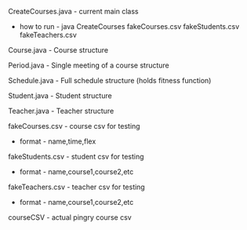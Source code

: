 CreateCourses.java - current main class

  - how to run - java CreateCourses fakeCourses.csv fakeStudents.csv fakeTeachers.csv



Course.java - Course structure

Period.java - Single meeting of a course structure

Schedule.java - Full schedule structure (holds fitness function)

Student.java - Student structure

Teacher.java - Teacher structure



fakeCourses.csv - course csv for testing

  - format - name,time,flex
  
fakeStudents.csv - student csv for testing

  - format - name,course1,course2,etc
  
fakeTeachers.csv - teacher csv for testing

  - format - name,course1,course2,etc
  
courseCSV - actual pingry course csv
